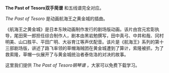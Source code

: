

**The Past of Tesoro双手简谱** 和五线谱完全对应。

_The Past of Tesoro_ 是动画航海王之黄金城的插曲。

《航海王之黄金城》是日本东映动画制作发行的剧场版动画。该片由宫元宏彰执导，尾田荣一郎担任综合制作人，剧本由黑岩勉撰写，田中真弓、中井和哉、冈村明美、山口胜平、平田广明、大谷育江等声优配音。该片是《航海王》系列的第十三部剧场版，讲述了路飞率领的草帽海贼团在黄金城遭到了算计，索隆被抓，为了救索隆，草帽一伙展开了与黄金城统治者泰佐洛的对决的故事。

这里我们提供 _The Past of Tesoro钢琴谱_ ，大家可以免费下载学习。

